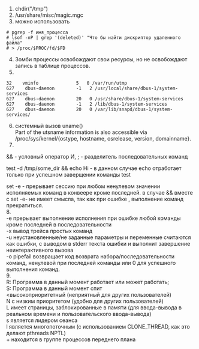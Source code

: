 1. chdir("/tmp")
2. /usr/share/misc/magic.mgc
3. можно использовать
```
# pgrep -f имя_процесса
# lsof -nP | grep '(deleted)' "Что бы найти дискриптор удаленного файла"  
# > /proc/$PROC/fd/$FD
```
4. Зомби процессы освобождают свои ресурсы, но не освобождают запись в таблице процессов.
5.
```
32    vminfo              5   0 /var/run/utmp
627    dbus-daemon        -1   2 /usr/local/share/dbus-1/system-services
627    dbus-daemon        20   0 /usr/share/dbus-1/system-services
627    dbus-daemon        -1   2 /lib/dbus-1/system-services
627    dbus-daemon        20   0 /var/lib/snapd/dbus-1/system-services/
```
6. системный вызов uname()  
Part of the utsname information is also accessible  via  /proc/sys/kernel/{ostype, hostname, osrelease, version, domainname}.
7. 
&& -  условный оператор И, 
;  - разделитель последовательных команд

test -d /tmp/some_dir && echo Hi - в данном случае echo  отработает только при успешном заверщении команды test

set -e - прерывает сессию при любом ненулевом значении исполняемых команд в конвеере кроме последней.
в случае &&  вместе с set -e- не имеет смысла, так как при ошибке , выполнение команд прекратиться.  
8.  
 -e прерывает выполнение исполнения при ошибке любой команды кроме последней в последовательности  
 -x вывод трейса простых команд  
 -u неустановленные/не заданные параметры и переменные считаются как ошибки, с выводом в stderr текста ошибки и выполнит завершение неинтерактивного вызова  
 -o pipefail возвращает код возврата набора/последовательности команд, ненулевой при последней команды или 0 для успешного выполнения команд.  
9.  
R: Программа в данный момент работает или может работать;  
S: Программа в данный момент спит  
<высокоприоритетный (неприятный для других пользователей)  
                N   с низким приоритетом (удобно для других пользователей)  
                L   имеет страницы, заблокированные в памяти (для ввода-вывода в реальном времени и пользовательского ввода-вывода)  
                s   является лидером сеанса  
                l   является многопоточным (с использованием CLONE_THREAD, как это делают pthreads NPTL)  
                +   находится в группе процессов переднего плана  
